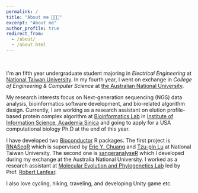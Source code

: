 ```yaml
---
permalink: /
title: "About me 🧑🏻‍💻"
excerpt: "About me"
author_profile: true
redirect_from:
  - /about/
  - /about.html
---
```

<br>

I'm an fifth year undergraduate student majoring in *Electrical Engineering* at [National Taiwan University](https://www.ntu.edu.tw/english/index.html). In my fourth year, I went on exchange in *College of Engineering & Computer Science* at [the Australian National University](https://www.anu.edu.au).

My research interests focus on Next-generation sequencing (NGS) data analysis, bioinformatics software development, and bio-related algorithm design. Currently, I am working as a research assistant on elution profile-based protein complex algorithm at [Bioinformatics Lab](https://bits.iis.sinica.edu.tw/?id=1) in
[Institute of Information Science, Academia Sinica](https://www.iis.sinica.edu.tw) and going to apply for a USA computational biology Ph.D at the end of this year.


I have developed two [Bioconductor](https://www.bioconductor.org/) R packages. The first project is [RNASeqR](https://ieeexplore.ieee.org/document/8918337) which is supervised by [Eric Y. Chuang](http://www.ee.ntu.edu.tw/profile1.php?teacher_id=901155&p=3) and [Tzu-pin Lu](https://scholars.lib.ntu.edu.tw/cris/rp/rp06647) at National Taiwan University. The second one is [sangeranalyseR](https://doi.org/10.1101/2020.05.18.102459) which I developed during my exchange at the Australia National University. I worked as a research assistant at [Molecular Evolution and Phylogenetics Lab](http://www.robertlanfear.com/) led by Prof. [Robert Lanfear](https://biology.anu.edu.au/people/academics/robert-lanfear).


I also love cycling, hiking, traveling, and developing Unity game etc.
